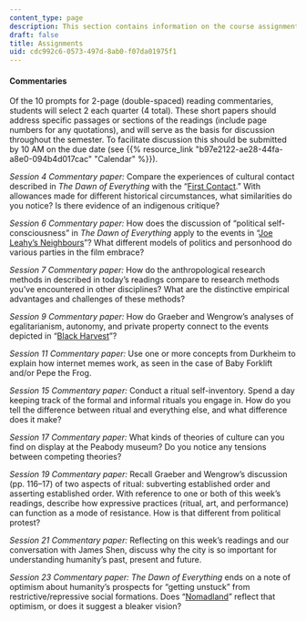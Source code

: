 ```yaml
---
content_type: page
description: This section contains information on the course assignments.
draft: false
title: Assignments
uid: cdc992c6-0573-497d-8ab0-f07da01975f1
---
```

#### Commentaries

Of the 10 prompts for 2-page (double-spaced) reading commentaries, students will select 2 each quarter (4 total). These short papers should address specific passages or sections of the readings (include page numbers for any quotations), and will serve as the basis for discussion throughout the semester. To facilitate discussion this should be submitted by 10 AM on the due date (see {{% resource_link "b97e2122-ae28-44fa-a8e0-094b4d017cac" "Calendar" %}}).

*Session 4 Commentary paper:* Compare the experiences of cultural contact described in *The Dawn of Everything* with the “[First Contact](https://www.imdb.com/title/tt0085544/?ref_=nv_sr_srsg_4).” With allowances made for different historical circumstances, what similarities do you notice? Is there evidence of an indigenous critique?

*Session 6 Commentary paper:* How does the discussion of “political self-consciousness” in *The Dawn of Everything* apply to the events in “[Joe Leahy’s Neighbours](https://www.imdb.com/title/tt0460476/?ref_=nv_sr_srsg_0)”? What different models of politics and personhood do various parties in the film embrace?

*Session 7 Commentary paper:* How do the anthropological research methods in described in today’s readings compare to research methods you’ve encountered in other disciplines? What are the distinctive empirical advantages and challenges of these methods?

*Session 9 Commentary paper:* How do Graeber and Wengrow’s analyses of egalitarianism, autonomy, and private property connect to the events depicted in “[Black Harvest](https://www.imdb.com/title/tt0103817/?ref_=fn_al_tt_1)”?

*Session 11 Commentary paper:* Use one or more concepts from Durkheim to explain how internet memes work, as seen in the case of Baby Forklift and/or Pepe the Frog.

*Session 15 Commentary paper:* Conduct a ritual self-inventory. Spend a day keeping track of the formal and informal rituals you engage in. How do you tell the difference between ritual and everything else, and what difference does it make?

*Session 17 Commentary paper:* What kinds of theories of culture can you find on display at the Peabody museum? Do you notice any tensions between competing theories?

*Session 19 Commentary paper:* Recall Graeber and Wengrow’s discussion (pp. 116–17) of two aspects of ritual: subverting established order and asserting established order. With reference to one or both of this week’s readings, describe how expressive practices (ritual, art, and performance) can function as a mode of resistance. How is that different from political protest?

*Session 21 Commentary paper:* Reflecting on this week’s readings and our conversation with James Shen, discuss why the city is so important for understanding humanity’s past, present and future.

*Session 23 Commentary paper:* *The* *Dawn of Everything* ends on a note of optimism about humanity’s prospects for “getting unstuck” from restrictive/repressive social formations. Does “[Nomadland](https://www.imdb.com/title/tt9770150/?ref_=fn_al_tt_1)” reflect that optimism, or does it suggest a bleaker vision?